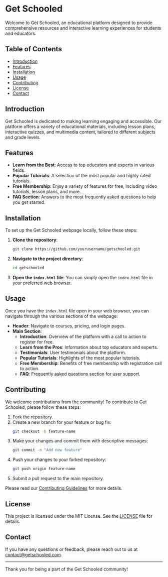# Get Schooled

Welcome to Get Schooled, an educational platform designed to provide comprehensive resources and interactive learning experiences for students and educators.

## Table of Contents

- [Introduction](#introduction)
- [Features](#features)
- [Installation](#installation)
- [Usage](#usage)
- [Contributing](#contributing)
- [License](#license)
- [Contact](#contact)

## Introduction

Get Schooled is dedicated to making learning engaging and accessible. Our platform offers a variety of educational materials, including lesson plans, interactive quizzes, and multimedia content, tailored to different subjects and grade levels.

## Features

- **Learn from the Best**: Access to top educators and experts in various fields.
- **Popular Tutorials**: A selection of the most popular and highly rated tutorials.
- **Free Membership**: Enjoy a variety of features for free, including video tutorials, lesson plans, and more.
- **FAQ Section**: Answers to the most frequently asked questions to help you get started.

## Installation

To set up the Get Schooled webpage locally, follow these steps:

1. **Clone the repository**:
    ```bash
    git clone https://github.com/yourusername/getschooled.git
    ```
2. **Navigate to the project directory**:
    ```bash
    cd getschooled
    ```
3. **Open the `index.html` file**:
    You can simply open the `index.html` file in your preferred web browser.

## Usage

Once you have the `index.html` file open in your web browser, you can navigate through the various sections of the webpage:

- **Header**: Navigate to courses, pricing, and login pages.
- **Main Section**:
  - **Introduction**: Overview of the platform with a call to action to register for free.
  - **Learn from the Pros**: Information about top educators and experts.
  - **Testimonials**: User testimonials about the platform.
  - **Popular Tutorials**: Highlights of the most popular tutorials.
  - **Free Membership**: Benefits of free membership with registration call to action.
  - **FAQ**: Frequently asked questions section for user support.

## Contributing

We welcome contributions from the community! To contribute to Get Schooled, please follow these steps:

1. Fork the repository.
2. Create a new branch for your feature or bug fix:
    ```bash
    git checkout -b feature-name
    ```
3. Make your changes and commit them with descriptive messages:
    ```bash
    git commit -m "Add new feature"
    ```
4. Push your changes to your forked repository:
    ```bash
    git push origin feature-name
    ```
5. Submit a pull request to the main repository.

Please read our [Contributing Guidelines](CONTRIBUTING.md) for more details.

## License

This project is licensed under the MIT License. See the [LICENSE](LICENSE) file for details.

## Contact

If you have any questions or feedback, please reach out to us at [contact@getschooled.com](mailto:contact@getschooled.com).

---

Thank you for being a part of the Get Schooled community!
